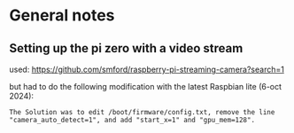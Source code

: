 # General notes

## Setting up the pi zero with a video stream
used: https://github.com/smford/raspberry-pi-streaming-camera?search=1

but had to do the following modification with the latest Raspbian lite (6-oct 2024):
```
The Solution was to edit /boot/firmware/config.txt, remove the line "camera_auto_detect=1", and add "start_x=1" and "gpu_mem=128".
```
